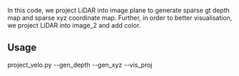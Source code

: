 In this code, we project LiDAR into image plane to generate sparse gt depth map and sparse xyz coordinate map.
Further, in order to better visualisation, we project LiDAR into image_2 and add color.


## Usage
project_velo.py --gen_depth --gen_xyz --vis_proj

